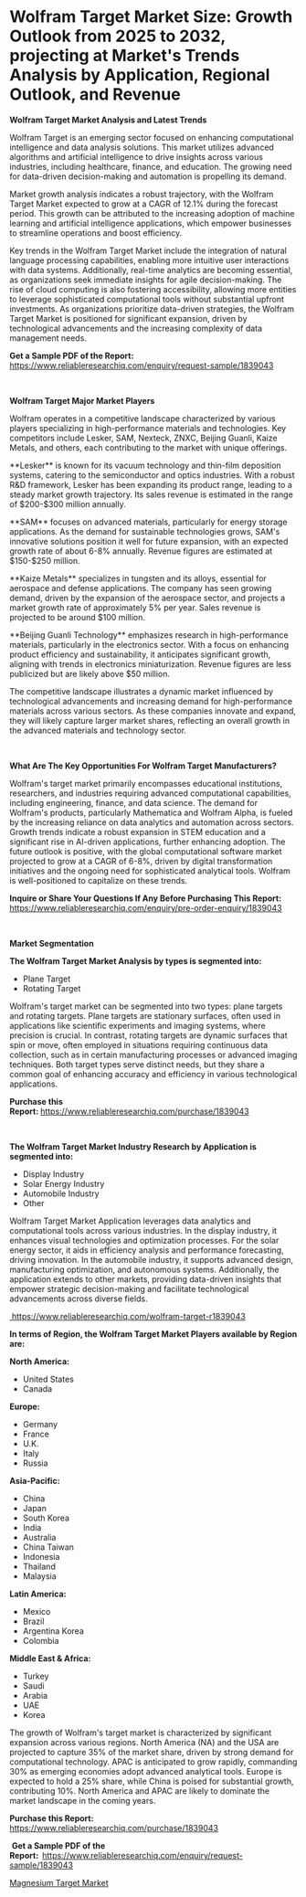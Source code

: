<p><h1>Wolfram Target Market Size: Growth Outlook from 2025 to 2032, projecting at Market's Trends Analysis by Application, Regional Outlook, and Revenue</h1></p><p><strong>Wolfram Target Market Analysis and Latest Trends</strong></p>
<p><p>Wolfram Target is an emerging sector focused on enhancing computational intelligence and data analysis solutions. This market utilizes advanced algorithms and artificial intelligence to drive insights across various industries, including healthcare, finance, and education. The growing need for data-driven decision-making and automation is propelling its demand.</p><p>Market growth analysis indicates a robust trajectory, with the Wolfram Target Market expected to grow at a CAGR of 12.1% during the forecast period. This growth can be attributed to the increasing adoption of machine learning and artificial intelligence applications, which empower businesses to streamline operations and boost efficiency.</p><p>Key trends in the Wolfram Target Market include the integration of natural language processing capabilities, enabling more intuitive user interactions with data systems. Additionally, real-time analytics are becoming essential, as organizations seek immediate insights for agile decision-making. The rise of cloud computing is also fostering accessibility, allowing more entities to leverage sophisticated computational tools without substantial upfront investments. As organizations prioritize data-driven strategies, the Wolfram Target Market is positioned for significant expansion, driven by technological advancements and the increasing complexity of data management needs.</p></p>
<p><strong>Get a Sample PDF of the Report:&nbsp;</strong> <a href="https://www.reliableresearchiq.com/enquiry/request-sample/1839043?utm_campaign=2886&utm_medium=2&utm_source=Github&utm_content=ia&utm_term=01042025&utm_id=wolfram-target">https://www.reliableresearchiq.com/enquiry/request-sample/1839043</a></p>
<p>&nbsp;</p>
<p><strong>Wolfram Target Major Market Players</strong></p>
<p><p>Wolfram operates in a competitive landscape characterized by various players specializing in high-performance materials and technologies. Key competitors include Lesker, SAM, Nexteck, ZNXC, Beijing Guanli, Kaize Metals, and others, each contributing to the market with unique offerings.</p><p>**Lesker** is known for its vacuum technology and thin-film deposition systems, catering to the semiconductor and optics industries. With a robust R&D framework, Lesker has been expanding its product range, leading to a steady market growth trajectory. Its sales revenue is estimated in the range of $200-$300 million annually.</p><p>**SAM** focuses on advanced materials, particularly for energy storage applications. As the demand for sustainable technologies grows, SAM's innovative solutions position it well for future expansion, with an expected growth rate of about 6-8% annually. Revenue figures are estimated at $150-$250 million.</p><p>**Kaize Metals** specializes in tungsten and its alloys, essential for aerospace and defense applications. The company has seen growing demand, driven by the expansion of the aerospace sector, and projects a market growth rate of approximately 5% per year. Sales revenue is projected to be around $100 million.</p><p>**Beijing Guanli Technology** emphasizes research in high-performance materials, particularly in the electronics sector. With a focus on enhancing product efficiency and sustainability, it anticipates significant growth, aligning with trends in electronics miniaturization. Revenue figures are less publicized but are likely above $50 million.</p><p>The competitive landscape illustrates a dynamic market influenced by technological advancements and increasing demand for high-performance materials across various sectors. As these companies innovate and expand, they will likely capture larger market shares, reflecting an overall growth in the advanced materials and technology sector.</p></p>
<p>&nbsp;</p>
<p><strong>What Are The Key Opportunities For Wolfram Target Manufacturers?</strong></p>
<p><p>Wolfram's target market primarily encompasses educational institutions, researchers, and industries requiring advanced computational capabilities, including engineering, finance, and data science. The demand for Wolfram's products, particularly Mathematica and Wolfram Alpha, is fueled by the increasing reliance on data analytics and automation across sectors. Growth trends indicate a robust expansion in STEM education and a significant rise in AI-driven applications, further enhancing adoption. The future outlook is positive, with the global computational software market projected to grow at a CAGR of 6-8%, driven by digital transformation initiatives and the ongoing need for sophisticated analytical tools. Wolfram is well-positioned to capitalize on these trends.</p></p>
<p><strong>Inquire or Share Your Questions If Any Before Purchasing This Report:</strong> <a href="https://www.reliableresearchiq.com/enquiry/pre-order-enquiry/1839043?utm_campaign=2886&utm_medium=2&utm_source=Github&utm_content=ia&utm_term=01042025&utm_id=wolfram-target">https://www.reliableresearchiq.com/enquiry/pre-order-enquiry/1839043</a></p>
<p>&nbsp;</p>
<p><strong>Market Segmentation</strong></p>
<p><strong>The Wolfram Target Market Analysis by types is segmented into:</strong></p>
<p><ul><li>Plane Target</li><li>Rotating Target</li></ul></p>
<p><p>Wolfram's target market can be segmented into two types: plane targets and rotating targets. Plane targets are stationary surfaces, often used in applications like scientific experiments and imaging systems, where precision is crucial. In contrast, rotating targets are dynamic surfaces that spin or move, often employed in situations requiring continuous data collection, such as in certain manufacturing processes or advanced imaging techniques. Both target types serve distinct needs, but they share a common goal of enhancing accuracy and efficiency in various technological applications.</p></p>
<p><strong>Purchase this Report:&nbsp;</strong><a href="https://www.reliableresearchiq.com/purchase/1839043?utm_campaign=2886&utm_medium=2&utm_source=Github&utm_content=ia&utm_term=01042025&utm_id=wolfram-target">https://www.reliableresearchiq.com/purchase/1839043</a></p>
<p>&nbsp;</p>
<p><strong>The Wolfram Target Market Industry Research by Application is segmented into:</strong></p>
<p><ul><li>Display Industry</li><li>Solar Energy Industry</li><li>Automobile Industry</li><li>Other</li></ul></p>
<p><p>Wolfram Target Market Application leverages data analytics and computational tools across various industries. In the display industry, it enhances visual technologies and optimization processes. For the solar energy sector, it aids in efficiency analysis and performance forecasting, driving innovation. In the automobile industry, it supports advanced design, manufacturing optimization, and autonomous systems. Additionally, the application extends to other markets, providing data-driven insights that empower strategic decision-making and facilitate technological advancements across diverse fields.</p></p>
<p><a href="https://www.reliableresearchiq.com/wolfram-target-r1839043?utm_campaign=2886&utm_medium=2&utm_source=Github&utm_content=ia&utm_term=01042025&utm_id=wolfram-target">&nbsp;https://www.reliableresearchiq.com/wolfram-target-r1839043</a></p>
<p><strong>In terms of Region, the Wolfram Target Market Players available by Region are:</strong></p>
<p>
    <p> <strong> North America: </strong>
        <ul>
            <li>United States</li>
            <li>Canada</li>
        </ul>
        </p> 
    <p> <strong> Europe: </strong>
        <ul>
            <li>Germany</li>
            <li>France</li>
            <li>U.K.</li>
            <li>Italy</li>
            <li>Russia</li>
        </ul>
        </p> 
    <p> <strong> Asia-Pacific: </strong>
        <ul>
            <li>China</li>
            <li>Japan</li>
            <li>South Korea</li>
            <li>India</li>
            <li>Australia</li>
            <li>China Taiwan</li>
            <li>Indonesia</li>
            <li>Thailand</li>
            <li>Malaysia</li>
        </ul>
        </p> 
    <p> <strong> Latin America: </strong>
        <ul>
            <li>Mexico</li>
            <li>Brazil</li>
            <li>Argentina Korea</li>
            <li>Colombia</li>
        </ul>
        </p> 
    <p> <strong> Middle East & Africa: </strong>
        <ul>
            <li>Turkey</li>
            <li>Saudi</li>
            <li>Arabia</li>
            <li>UAE</li>
            <li>Korea</li>
        </ul>
    </p>
    </p>
<p><p>The growth of Wolfram's target market is characterized by significant expansion across various regions. North America (NA) and the USA are projected to capture 35% of the market share, driven by strong demand for computational technology. APAC is anticipated to grow rapidly, commanding 30% as emerging economies adopt advanced analytical tools. Europe is expected to hold a 25% share, while China is poised for substantial growth, contributing 10%. North America and APAC are likely to dominate the market landscape in the coming years.</p></p>
<p><strong>Purchase this Report: </strong><a href="https://www.reliableresearchiq.com/purchase/1839043?utm_campaign=2886&utm_medium=2&utm_source=Github&utm_content=ia&utm_term=01042025&utm_id=wolfram-target">https://www.reliableresearchiq.com/purchase/1839043</a></p>
<p>&nbsp;<strong>Get a Sample PDF of the Report:&nbsp;&nbsp;</strong><a href="https://www.reliableresearchiq.com/enquiry/request-sample/1839043?utm_campaign=2886&utm_medium=2&utm_source=Github&utm_content=ia&utm_term=01042025&utm_id=wolfram-target">https://www.reliableresearchiq.com/enquiry/request-sample/1839043</a></p>
<p><strong></strong></p>
<p><p><a href="https://github.com/aidelndasse/Market-Research-Report-List-1/blob/main/magnesium-target-market.md?utm_campaign=2886&utm_medium=2&utm_source=Github&utm_content=ia&utm_term=01042025&utm_id=wolfram-target">Magnesium Target Market</a></p></p>